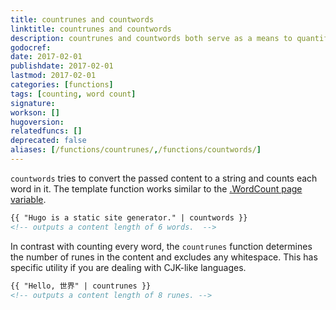 ```yaml
---
title: countrunes and countwords
linktitle: countrunes and countwords
description: countrunes and countwords both serve as a means to quantify the total the length of your content.
godocref:
date: 2017-02-01
publishdate: 2017-02-01
lastmod: 2017-02-01
categories: [functions]
tags: [counting, word count]
signature:
workson: []
hugoversion:
relatedfuncs: []
deprecated: false
aliases: [/functions/countrunes/,/functions/countwords/]
---
```


`countwords` tries to convert the passed content to a string and counts each word in it. The template function works similar to the [.WordCount page variable][pagevars].

```html
{{ "Hugo is a static site generator." | countwords }}
<!-- outputs a content length of 6 words.  -->
```


In contrast with counting every word, the `countrunes` function determines the number of runes in the content and excludes any whitespace. This has specific utility if you are dealing with CJK-like languages.

```html
{{ "Hello, 世界" | countrunes }}
<!-- outputs a content length of 8 runes. -->
```

[pagevars]: /variables/page-variables/